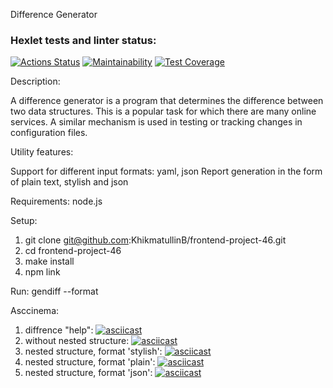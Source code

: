 Difference Generator

### Hexlet tests and linter status:

[![Actions Status](https://github.com/KhikmatullinB/frontend-project-46/actions/workflows/hexlet-check.yml/badge.svg)](https://github.com/KhikmatullinB/frontend-project-46/actions)
[![Maintainability](https://api.codeclimate.com/v1/badges/d103f2d120d5f04ae73c/maintainability)](https://codeclimate.com/github/KhikmatullinB/frontend-project-46/maintainability)
[![Test Coverage](https://api.codeclimate.com/v1/badges/d103f2d120d5f04ae73c/test_coverage)](https://codeclimate.com/github/KhikmatullinB/frontend-project-46/test_coverage)

Description:

A difference generator is a program that determines the difference between two data structures. This is a popular task for which there are many online services. A similar mechanism is used in testing or tracking changes in configuration files.

Utility features:

Support for different input formats: yaml, json
Report generation in the form of plain text, stylish and json

Requirements: node.js

Setup:

1. git clone git@github.com:KhikmatullinB/frontend-project-46.git
2. cd frontend-project-46
3. make install
4. npm link

Run:
gendiff <file1> <file2> --format <format>

Asccinema:

1. diffrence "help":
   [![asciicast](https://asciinema.org/a/642816.svg)](https://asciinema.org/a/642816)
2. without nested structure:
   [![asciicast](https://asciinema.org/a/642829.svg)](https://asciinema.org/a/642829)
3. nested structure, format 'stylish':
   [![asciicast](https://asciinema.org/a/642830.svg)](https://asciinema.org/a/642830)
4. nested structure, format 'plain':
   [![asciicast](https://asciinema.org/a/642831.svg)](https://asciinema.org/a/642831)
5. nested structure, format 'json':
   [![asciicast](https://asciinema.org/a/642832.svg)](https://asciinema.org/a/642832)
